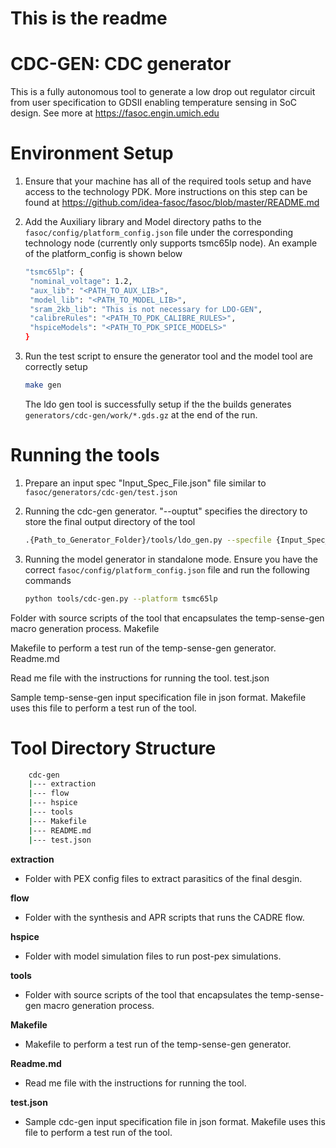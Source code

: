 # This is the readme

# CDC-GEN: CDC generator
This is a fully autonomous tool to generate a low drop out regulator circuit from user specification to GDSII enabling temperature sensing in SoC design.
See more at https://fasoc.engin.umich.edu

# Environment Setup
1. Ensure that your machine has all of the required tools setup and have access to the technology PDK. More instructions on this step can be found at https://github.com/idea-fasoc/fasoc/blob/master/README.md

1. Add the Auxiliary library and Model directory paths to the `fasoc/config/platform_config.json` file under the corresponding technology node (currently only supports tsmc65lp node). An example of the platform_config is shown below
     ```bash
   "tsmc65lp": {
      "nominal_voltage": 1.2,
      "aux_lib": "<PATH_TO_AUX_LIB>",
      "model_lib": "<PATH_TO_MODEL_LIB>",
      "sram_2kb_lib": "This is not necessary for LDO-GEN",
      "calibreRules": "<PATH_TO_PDK_CALIBRE_RULES>",
      "hspiceModels": "<PATH_TO_PDK_SPICE_MODELS>"
    } 
    ```  


1. Run the test script to ensure the generator tool and the model tool are correctly setup
    ```bash
    make gen
    ```

    The ldo gen tool is successfully setup if the the builds generates `generators/cdc-gen/work/*.gds.gz` at the end of the run. 

# Running the tools
1. Prepare an input spec "Input_Spec_File.json" file similar to `fasoc/generators/cdc-gen/test.json`

1. Running the cdc-gen generator. 
   "--ouptut" specifies the directory to store the final output directory of the tool
     ```bash
     .{Path_to_Generator_Folder}/tools/ldo_gen.py --specfile {Input_Spec_File.json} --output {Output_Folder} --platform {Technology_Node} [--mode {Run_Mode}] [--clean]
    ```

1. Running the model generator in standalone mode. 
   Ensure you have the correct `fasoc/config/platform_config.json` file and run the following commands
    ```bash
    python tools/cdc-gen.py --platform tsmc65lp
    ```

Folder with source scripts of the tool that encapsulates the temp-sense-gen macro generation process.
Makefile

Makefile to perform a test run of the temp-sense-gen generator.
Readme.md

Read me file with the instructions for running the tool.
test.json

Sample temp-sense-gen input specification file in json format. Makefile uses this file to perform a test run of the tool.


# Tool Directory Structure
```bash
    cdc-gen
    |--- extraction
    |--- flow
    |--- hspice   
    |--- tools
    |--- Makefile
    |--- README.md
    |--- test.json
```
   __extraction__
   - Folder with PEX config files to extract parasitics of the final desgin.
  
   __flow__
   - Folder with the synthesis and APR scripts that runs the CADRE flow.  
  
   __hspice__
   - Folder with model simulation files to run post-pex simulations.

   __tools__
   - Folder with source scripts of the tool that encapsulates the temp-sense-gen macro generation process. 

   __Makefile__
   - Makefile to perform a test run of the temp-sense-gen generator.

   __Readme.md__
   - Read me file with the instructions for running the tool.

   __test.json__
   - Sample cdc-gen input specification file in json format. Makefile uses this file to perform a test run of the tool. 

